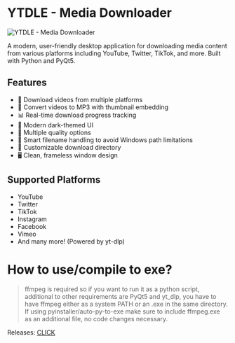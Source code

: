# YTDLE - Media Downloader

![YTDLE - Media Downloader](https://cdn.discordapp.com/attachments/1004491384587288647/1337385712970108928/image.png?ex=67a74101&is=67a5ef81&hm=e08145962526ef5fedae5467e4d12f4c3b17058da5f7d4bf04f0a591cc498c79&)

A modern, user-friendly desktop application for downloading media content from various platforms including YouTube, Twitter, TikTok, and more. Built with Python and PyQt5.

## Features

- 🎥 Download videos from multiple platforms
- 🎵 Convert videos to MP3 with thumbnail embedding
- 📊 Real-time download progress tracking
- 🎨 Modern dark-themed UI
- 📱 Multiple quality options
- 🎯 Smart filename handling to avoid Windows path limitations
- 📂 Customizable download directory
- 🖥️ Clean, frameless window design

## Supported Platforms

- YouTube
- Twitter
- TikTok
- Instagram
- Facebook
- Vimeo
- And many more! (Powered by yt-dlp)

# How to use/compile to exe?
> ffmpeg is required so if you want to run it as a python script, additional to other requirements are PyQt5 and yt_dlp, you have to have ffmpeg either as a system PATH or an .exe in the same directory.
If using pyinstaller/auto-py-to-exe make sure to include ffmpeg.exe as an additional file, no code changes necessary.

Releases: [CLICK]([https://github.com/Master0fFate/ytdle/releases/download/release-1.1.0/YTDLE2.exe](https://github.com/Master0fFate/ytdle/releases))


